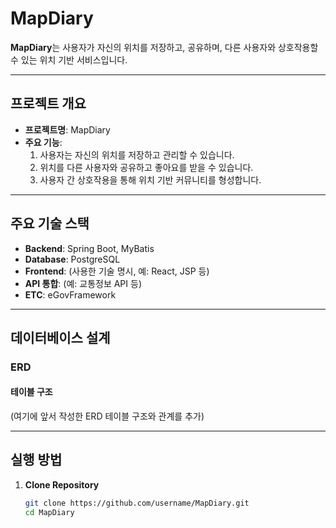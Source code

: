 # MapDiary

**MapDiary**는 사용자가 자신의 위치를 저장하고, 공유하며, 다른 사용자와 상호작용할 수 있는 위치 기반 서비스입니다.

---

## 프로젝트 개요

- **프로젝트명**: MapDiary  
- **주요 기능**:  
  1. 사용자는 자신의 위치를 저장하고 관리할 수 있습니다.  
  2. 위치를 다른 사용자와 공유하고 좋아요를 받을 수 있습니다.  
  3. 사용자 간 상호작용을 통해 위치 기반 커뮤니티를 형성합니다.  

---

## 주요 기술 스택

- **Backend**: Spring Boot, MyBatis  
- **Database**: PostgreSQL  
- **Frontend**: (사용한 기술 명시, 예: React, JSP 등)  
- **API 통합**: (예: 교통정보 API 등)  
- **ETC**: eGovFramework  

---

## 데이터베이스 설계

### ERD

#### 테이블 구조
(여기에 앞서 작성한 ERD 테이블 구조와 관계를 추가)

---

## 실행 방법

1. **Clone Repository**  
   ```bash
   git clone https://github.com/username/MapDiary.git
   cd MapDiary
